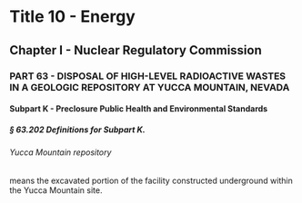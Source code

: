 
# Title 10 - Energy
## Chapter I - Nuclear Regulatory Commission
### PART 63 - DISPOSAL OF HIGH-LEVEL RADIOACTIVE WASTES IN A GEOLOGIC REPOSITORY AT YUCCA MOUNTAIN, NEVADA
#### Subpart K - Preclosure Public Health and Environmental Standards
##### § 63.202 Definitions for Subpart K.
###### Yucca Mountain repository

means the excavated portion of the facility constructed underground within the Yucca Mountain site.
